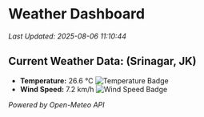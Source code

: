 
# Weather Dashboard

_Last Updated: 2025-08-06 11:10:44_

## Current Weather Data: (Srinagar, JK)
- **Temperature:** 26.6 °C ![Temperature Badge](https://img.shields.io/badge/Temperature-Medium%20Temp-green)
- **Wind Speed:** 7.2 km/h ![Wind Speed Badge](https://img.shields.io/badge/Wind%20Speed-Light%20Wind-blue)

*Powered by Open-Meteo API*
